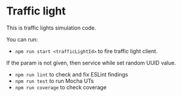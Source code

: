 # Traffic light
This is traffic lights simulation code.

You can run:
* `npm run start <trafficLightId>` to fire traffic light client. 

If the <trafficLightId> param is not given, then service while set random UUID value.

* `npm run lint` to check and fix ESLint findings
* `npm run test` to run Mocha UTs
* `npm run coverage` to check coverage


